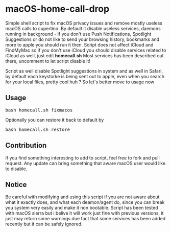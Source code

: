 # macOS-home-call-drop
Simple shell script to fix macOS privacy issues and remove mostly useless macOS calls to cupertino. By default it disable useless services, daemons running in background - If you don't use Push Notifications, Spotlight Suggestions or do not like to send your browsing history, bookmarks and more to apple you should run it then. Script does not affect iCloud and FindMyMac so if you don't use iCloud you should disable services related to iCloud as well, just edit <b>homecall.sh</b> Most services has been described out there, uncomment to let script disable it!

Script as well disable Spotlight suggestions in system and as well in Safari, by default each keystorke is being sent out to apple, even when you search for your local files, pretty cool huh ? So let's better move to usage now

## Usage
<pre>
bash homecall.sh fixmacos
</pre>

Optionally you can restore it back to default by
<pre>
bash homecall.sh restore
</pre>

## Contribution
If you find something interesting to add to script, feel free to fork and pull request. Any update can bring something that aware macOS user would like to disable.

## Notice
Be careful with modifying and using this script if you are not aware about what it exactly does, and what each deamon/agent do, since you can break you system very easily and make it non bootable. Script has been tested with macOS sierra but i belive it will work just fine with previous versions, it just may return some warnings due fact that some services has been added recently but it can be safely ignored.
